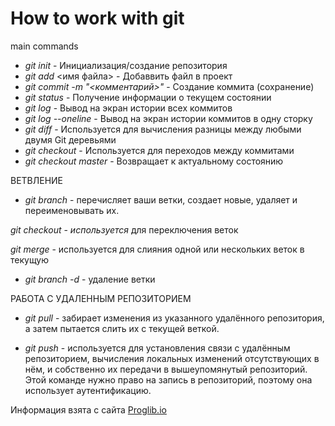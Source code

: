 # How to work with git

main commands

- _git init_ - Инициализация/создание репозитория
- _git add_ <имя файла> - Добаввить файл в проект
- _git commit -m "<комментарий>"_ - Создание коммита (сохранение)
- _git status_ - Получение информации о текущем состоянии
- _git log_ - Вывод на экран истории всех коммитов
- _git log --oneline_ - Вывод на экран истории коммитов в одну сторку
- _git diff_ - Используется для вычисления разницы между любыми двумя Git деревьями
- _git checkout_ - Используется для переходов между коммитами
- _git checkout master_ - Возвращает к актуальному состоянию

ВЕТВЛЕНИЕ

- _git branch_ - перечисляет ваши ветки, создает новые, удаляет и переименовывать их.

_git checkout_ - _используется_ для переключения веток

_git merge_ - используется для слияния одной или нескольких веток в текущую

- _git branch -d_ - удаление ветки

РАБОТА С УДАЛЕННЫМ РЕПОЗИТОРИЕМ

- _git pull_ - забирает изменения из указанного удалённого репозитория, а затем пытается слить их с текущей веткой.

- _git push_ - используется для установления связи с удалённым репозиторием, вычисления локальных изменений отсутствующих в нём, и собственно их передачи в вышеупомянутый репозиторий. Этой команде нужно право на запись в репозиторий, поэтому она использует аутентификацию.

Информация взята с сайта [Proglib.io](https://proglib.io/p/git-cheatsheet)
